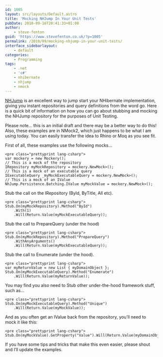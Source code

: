```yaml
---
id: 1005
layout: src/layouts/Default.astro
title: 'Mocking NHJump In Your Unit Tests'
pubDate: 2010-09-16T20:41:33+01:00
author:
    - steve-fenton
guid: 'https://www.stevefenton.co.uk/?p=1005'
permalink: /2010/09/mocking-nhjump-in-your-unit-tests/
interface_sidebarlayout:
    - default
categories:
    - Programming
tags:
    - .net
    - 'c#'
    - nhibernate
    - nhjump
    - nmock
---
```


[NHJump](https://code.google.com/archive/p/nhjump/) is an excellent way to jump start your NHibernate implementation, giving you instant repositories and query definitions from the word go. Here is a quick bit of information on how you can go about stubbing and mocking the NHJump repository for the purposes of Unit Testing.

Please note… this is an initial draft and there may be a better way to do this! Also, these examples are in NMock2, which just happens to be what I am using today. You can easily transfer the idea to Rhino or Moq as you see fit.

First of all, these examples use the following mocks…

```
<pre class="prettyprint lang-csharp">
var mockery = new Mockery();
// This is a mock of the repository
IRepository myMockRepository = mockery.NewMock>();
// This is a mock of an executable query
IExecutableQuery _myMockExecutableQuery = mockery.NewMock>();
// This is a mock of an IValue
NhJump.Persistence.Batching.IValue myMockValue = mockery.NewMock>();
```

Stub the call on the IRepository (ById, ByTitle, All etc).

```
<pre class="prettyprint lang-csharp">
Stub.On(myMockRepository).Method("ById")
    .With(1)
    .Will(Return.Value(myMockExecutableQuery));
```

Stub the call to PrepareQuery (under the hood)

```
<pre class="prettyprint lang-csharp">
Stub.On(myMockRepository).Method("PrepareQuery")
    .WithAnyArguments()
    .Will(Return.Value(myMockExecutableQuery));
```

Stub the call to Enumerate (under the hood).

```
<pre class="prettyprint lang-csharp">
var myReturnValue = new List { myDomainObject };
Stub.On(myMockExecutableQuery).Method("Enumerate")
    .Will(Return.Value(myReturnValue));
```

You may find you also need to Stub other under-the-hood framework stuff, such as…

```
<pre class="prettyprint lang-csharp">
Stub.On(myMockExecutableQuery).Method("Unique")
    .Will(Return.Value(myMockValue));
```

And as you often get an IValue back from the repository, you’ll need to mock it like this:

```
<pre class="prettyprint lang-csharp">
Stub.On(myMockValue).GetProperty("Value").Will(Return.Value(myDomainObject));
```

If you have some tips and tricks that make this even easier, please shout and I’ll update the examples.